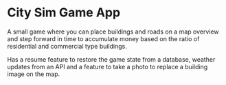 # City Sim Game App

A small game where you can place buildings and roads on a map overview and 
step forward in time to accumulate money based on the ratio of residential
and commercial type buildings.

Has a resume feature to restore the game state from a database, weather
updates from an API and a feature to take a photo to replace a building
image on the map.
